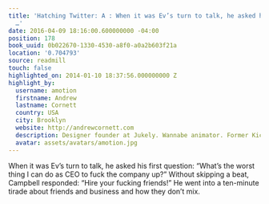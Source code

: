 ```yaml
---
title: 'Hatching Twitter: A : When it was Ev’s turn to talk, he asked his first question:
  …'
date: 2016-04-09 18:16:00.600000000 -04:00
position: 178
book_uuid: 0b022670-1330-4530-a8f0-a0a2b603f21a
location: '0.704793'
source: readmill
touch: false
highlighted_on: 2014-01-10 18:37:56.000000000 Z
highlight_by:
  username: amotion
  firstname: Andrew
  lastname: Cornett
  country: USA
  city: Brooklyn
  website: http://andrewcornett.com
  description: Designer founder at Jukely. Wannabe animator. Former Kickstarter.
  avatar: assets/avatars/amotion.jpg
---
```


When it was Ev’s turn to talk, he asked his first question: “What’s the worst thing I can do as CEO to fuck the company up?” Without skipping a beat, Campbell responded: “Hire your fucking friends!” He went into a ten-minute tirade about friends and business and how they don’t mix.